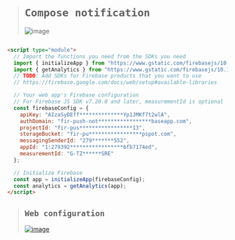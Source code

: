 ># `Compose notification`
>![image](https://github.com/user-attachments/assets/2287e309-ee31-4e41-ae88-9c6ddb1a6b63)

```html

<script type="module">
  // Import the functions you need from the SDKs you need
  import { initializeApp } from "https://www.gstatic.com/firebasejs/10.12.4/firebase-app.js";
  import { getAnalytics } from "https://www.gstatic.com/firebasejs/10.12.4/firebase-analytics.js";
  // TODO: Add SDKs for Firebase products that you want to use
  // https://firebase.google.com/docs/web/setup#available-libraries

  // Your web app's Firebase configuration
  // For Firebase JS SDK v7.20.0 and later, measurementId is optional
  const firebaseConfig = {
    apiKey: "AIzaSyDEff**************Yp1JMKf7t2wlA",
    authDomain: "fir-push-not*****************baseapp.com",
    projectId: "fir-pus*****************13",
    storageBucket: "fir-pu*****************pspot.com",
    messagingSenderId: "279*******552",
    appId: "1:279392*****************6fb7174ed",
    measurementId: "G-TZ******SRE"
  };

  // Initialize Firebase
  const app = initializeApp(firebaseConfig);
  const analytics = getAnalytics(app);
</script>
```

>## `Web configuration`
>[![image](https://github.com/user-attachments/assets/e3ceb9ed-7a6e-4e22-a605-5443446ab01f)](https://console.firebase.google.com/project/fir-push-notification-85613/settings/cloudmessaging/web:M2MxY2RmNjgtNzBkMS00MmI0LWI2MjctYzRmYmM4MWFmN2Y4)
